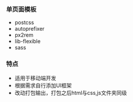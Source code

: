 ### 单页面模板

- postcss
- autoprefixer
- px2rem
- lib-flexible
- sass

### 特点

- 适用于移动端开发
- 根据需求自行添加UI框架
- 改动打包输出，打包之后html与css,js文件夹同级
